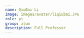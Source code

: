```yaml
---
name: QiuBai Li
image: images/avatar/liqiubai.JPG
role: pi
group: alum
description: Full Professor
---
```

